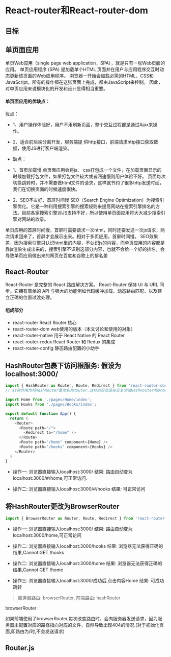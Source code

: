 # React-router和React-router-dom

## 目标

## 单页面应用
单页Web应用（single page web application，SPA），就是只有一张Web页面的应用。
单页应用程序 (SPA) 是加载单个HTML 页面并在用户与应用程序交互时动态更新该页面的Web应用程序。
浏览器一开始会加载必需的HTML、CSS和JavaScript，所有的操作都在这张页面上完成，都由JavaScript来控制。
因此，对单页应用来说模块化的开发和设计显得相当重要。

#### 单页面应用的优缺点：
优点：
* 1、用户操作体验好，用户不用刷新页面，整个交互过程都是通过Ajax来操作。
* 2、适合前后端分离开发，服务端提 供http接口，前端请求http接口获取数据，使用JS进行客户端渲染。

* 缺点：
* 1、首页加载慢
单页面应用会将js、 css打包成一个文件，在加载页面显示的时候加载打包文件，如果打包文件较大或者网速慢则用户体验不好。
页面每次切换跳转时，并不需要做html文件的请求，这样就节约了很多http发送时延，我们在切换页面的时候速度很快。
* 2、SEO不友好、首屏时间慢
SEO（Search Engine Optimization）为搜索引擎优化。它是一种利用搜索引擎的搜索规则来提高网站在搜索引擎排名的方法。目前各家搜索引擎对JS支持不好，所以使用单页面应用将大大减少搜索引擎对网站的收录。

单页应用的首屏时间慢，首屏时需要请求一次html，同时还要发送一次js请求，两次请求回来了，首屏才会展示出来。相对于多页应用，首屏时间慢。
SEO效果差，因为搜索引擎只认识html里的内容，不认识js的内容，而单页应用的内容都是靠js渲染生成出来的，搜索引擎不识别这部分内容，也就不会给一个好的排名，会导致单页应用做出来的网页在百度和谷歌上的排名差



## React-Router
React-Router 是完整的 React 路由解决方案。
React-Router 保持 UI 与 URL 同步。它拥有简单的 API 与强大的功能例如代码缓冲加载、动态路由匹配、以及建立正确的位置过渡处理。


#### 组成部分
* react-router  React Router 核心
* react-router-dom  web使用的版本（本文讨论和使用的对象）
* react-router-native  用于 React Native 的 React Router
* react-router-redux  React Router 和 Redux 的集成
* react-router-config  静态路由配置的小助手


## HashRouter包裹下访问根服务: 假设为localhost:3000/

```javaScript
import { HashRouter as Router, Route, Redirect } from 'react-router-dom';  
// as的作用为将HashRouter重命名为Router,这样的好处是在反复测试HashRouter和BrowserRouter时,可以免去组件修改

import Home from './pages/Home/index';
import Hooks from './pages/Hooks/index';

export default function App() {
  return (
    <Router>
      <Route path="/">
        <Redirect to="/home" />
      </Route>
      <Route path="/home" component={Home} />
      <Route path="/hooks" component={Hooks} />
    </Router>
  )
}
```
* 操作一: 浏览器直接输入localhost:3000/
  结果: 路由自动变为localhost:3000/#/home,可正常访问.

* 操作二: 浏览器直接输入localhost:3000/#/hooks
  结果: 可正常访问

## 将HashRouter更改为BrowserRouter

```javaScript
import { BrowserRouter as Router, Route, Redirect } from 'react-router-dom';  // 使用BrowserRouter
```
* 操作一: 浏览器直接输入localhost:3000/
 结果: 路由自动变为localhost:3000/home,可正常访问

* 操作二: 浏览器直接输入localhost:3000/hooks
  结果: 浏览器无法获得正确的结果,Cannot GET /hooks

* 操作二: 浏览器直接输入localhost:3000/home
  结果: 浏览器无法获得正确的结果,Cannot GET /home

* 操作三: 浏览器直接输入localhost:3000/成功后,点击内容<Link to="home">Home</Link>
  结果: 可成功跳转

> 服务器路由: browserRouter, 前端路由: hashRouter

browserRouter

如果前端使用了browserRouter,每次改变路由时，会向服务器发送请求，因为服务器未配置对应的路径指向对应的文件，自然导致出现404的情况.(对于初始化页面,即路由为/时,不会发送请求)

## Router.js
